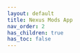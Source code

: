 ```yaml
---
layout: default
title: Nexus Mods App
nav_order: 2
has_children: true
has_toc: false
---
```


<script>
  window.location.href = "/wtnc/Nexus Mods App/Install";
</script>

